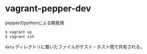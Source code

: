 # vagrant-pepper-dev
pepperのpythonによる開発用

```sh
$ vagrant up
$ vagrant ssh
```

`data` ディレクトリに置いたファイルがゲスト・ホスト間で共有される。
